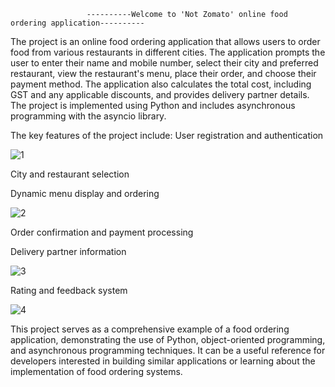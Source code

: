                      ----------Welcome to 'Not Zomato' online food ordering application----------

The project is an online food ordering application that allows users to order food from various restaurants in different cities. The application 
prompts the user to enter their name and mobile number, select their city and preferred restaurant, view the restaurant's menu, place their order, and
choose their payment method. The application also calculates the total cost, including GST and any applicable discounts, and provides delivery partner details. 
The project is implemented using Python and includes asynchronous programming with the asyncio library.


The key features of the project include:
User registration and authentication

![1](https://github.com/Mathinesan/Online_food_ordering_python_console/assets/110097015/1f523d66-35e2-4c72-8251-90262cc31149)

City and restaurant selection

Dynamic menu display and ordering

![2](https://github.com/Mathinesan/Online_food_ordering_python_console/assets/110097015/90577210-5155-4dee-973d-f2de5abd764f)

Order confirmation and payment processing

Delivery partner information

![3](https://github.com/Mathinesan/Online_food_ordering_python_console/assets/110097015/aa25a01e-b120-4a17-908c-8724ecf34df1)

Rating and feedback system

![4](https://github.com/Mathinesan/Online_food_ordering_python_console/assets/110097015/1f0bfb68-eab5-426e-9e84-58c52023e6d6)

This project serves as a comprehensive example of a food ordering application, demonstrating the use of Python, object-oriented programming, and asynchronous
programming techniques. It can be a useful reference for developers interested in building similar applications or learning about the implementation of food ordering systems.
